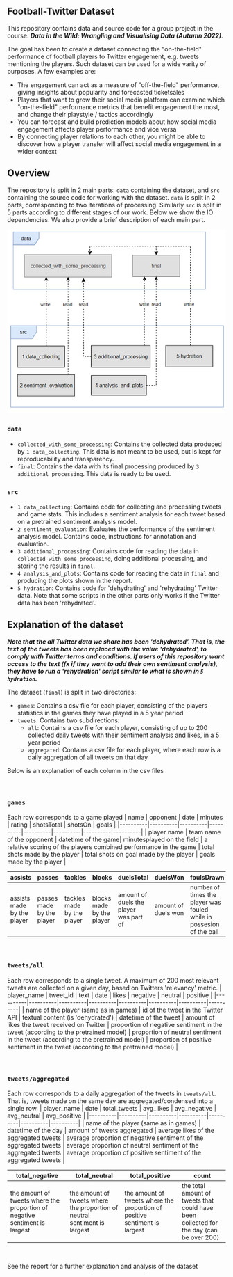 ## Football-Twitter Dataset

This repository contains data and source code for a group project in the course: ***Data in the Wild: Wrangling and Visualising Data (Autumn 2022)***. 

The goal has been to create a dataset connecting the "on-the-field" performance of football players to Twitter engagement, e.g. tweets mentioning the players. Such dataset can be used for a wide varity of purposes. A few examples are:

- The engagement can act as a measure of "off-the-field" performance, giving insights about popularity and forecasted ticketsales
- Players that want to grow their social media platform can examine which "on-the-field" performance metrics that benefit engagement the most, and change their playstyle / tactics accordingly
- You can forecast and build prediction models about how social media engagement affects player performance and vice versa
- By connecting player relations to each other, you might be able to discover how a player transfer will affect social media engagement in a wider context


## Overview 
The repository is split in 2 main parts: `data` containing the dataset, and `src` containing the source code for working with the dataset. `data` is split in 2 parts, corresponding to two iterations of processing. Similarly `src` is split in 5 parts according to different stages of our work. Below we show the IO dependencies. We also provide a brief description of each main part.

!["io dependencies"](repository_io_dependencies.png)

### `data`
- `collected_with_some_processing`: Contains the collected data produced by `1 data_collecting`. This data is not meant to be used, but is kept for reproducability and transparency.
- `final`: Contains the data with its final processing produced by `3 additional_processing`. This data is ready to be used.

### `src`
- `1 data_collecting`: Contains code for collecting and processing tweets and game stats. This includes a sentiment analysis for each tweet based on a pretrained sentiment analysis model.
- `2 sentiment_evaluation`: Evaluates the performance of the sentiment analysis model. Contains code, instructions for annotation and evaluation.
- `3 additional_processing`: Contains code for reading the data in `collected_with_some_processing`, doing additional processing, and storing the results in `final`.
- `4 analysis_and_plots`: Contains code for reading the data in `final` and producing the plots shown in the report.
- `5 hydration`: Contains code for 'dehydrating' and 'rehydrating' Twitter data. Note that some scripts in the other parts only works if the Twitter data has been 'rehydrated'.

## Explanation of the dataset
***Note that the all Twitter data we share has been 'dehydrated'. That is, the text of the tweets has been replaced with the value 'dehydrated', to comply with Twitter terms and conditions. If users of this repository want access to the text (fx if they want to add their own sentiment analysis), they have to run a 'rehydration' script similar to what is shown in `5 hydration`.***

The dataset (`final`) is split in two directories: 
- `games`: Contains a csv file for each player, consisting of the players statistics in the games they have played in a 5 year period
- `tweets`: Contains two subdirections:
    - `all`: Contains a csv file for each player, consisting of up to 200 collected daily tweets with their sentiment analysis and likes, in a 5 year period
    - `aggregated`: Contains a csv file for each player, where each row is a daily aggregation of all tweets on that day

Below is an explanation of each column in the csv files

<br>

### `games`
Each row corresponds to a game played
| name | opponent | date | minutes | rating | shotsTotal | shotsOn | goals |
|----------|----------|----------|----------|----------|----------|----------|----------|
| player name | team name of the opponent | datetime of the game| minutesplayed on the field | a relative scoring of the players combined performance in the game | total shots made by the player | total shots on goal made by the player | goals made by the player |

| assists | passes | tackles | blocks | duelsTotal | duelsWon | foulsDrawn | penaltiesScored |
|----------|----------|----------|----------|----------|----------|----------|----------|
|assists made by the player| passes made by the player | tackles made by the player | blocks made by the player | amount of duels the player was part of | amount of duels won | number of times the player was fouled while in possesion of the ball | number of penalties scored |


<br>

### `tweets/all`
Each row corresponds to a single tweet. A maximum of 200 most relevant tweets are collected on a given day, based on Twitters 'relevancy' metric.
| player_name | tweet_id | text | date | likes | negative | neutral | positive |
|----------|----------|----------|----------|----------|----------|----------|----------|
| name of the player (same as in games) | id of the tweet in the Twitter API | textual content (is 'dehydrated') | datetime of the tweet | amount of likes the tweet received on Twitter | proportion of negative sentiment in the tweet (according to the pretrained model) | proportion of neutral sentiment in the tweet (according to the pretrained model) | proportion of positive sentiment in the tweet (according to the pretrained model) |

<br>

### `tweets/aggregated`
Each row corresponds to a daily aggregation of the tweets in `tweets/all`. That is, tweets made on the same day are aggregated/condensed into a single row.
| player_name | date | total_tweets | avg_likes | avg_negative | avg_neutral | avg_positive | 
|----------|----------|----------|----------|----------|----------|----------|
| name of the player (same as in games) | datetime of the day | amount of tweets aggregated | average likes of the  aggregated tweets | average proportion of negative sentiment of the aggregated tweets | average proportion of neutral sentiment of the aggregated tweets | average proportion of positive sentiment of the aggregated tweets |

| total_negative | total_neutral | total_positive | count |
|----------|----------|----------|----------|
| the amount of tweets where the proportion of negative sentiment is largest | the amount of tweets where the proportion of neutral sentiment is largest | the amount of tweets where the proportion of positive sentiment is largest | the total amount of tweets that could have been collected for the day (can be over 200)  | 

<br>

See the report for a further explanation and analysis of the dataset